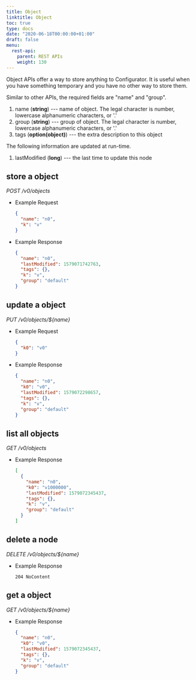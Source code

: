```yaml
---
title: Object
linktitle: Object
toc: true
type: docs
date: "2020-06-18T00:00:00+01:00"
draft: false
menu:
  rest-api:
    parent: REST APIs
    weight: 130
---
```


Object APIs offer a way to store anything to Configurator. It is useful
when you have something temporary and you have no other way to store
them.

Similar to other APIs, the required fields are "name" and "group".

1. name (**string**) --- name of object. The legal character is number,
   lowercase alphanumeric characters, or '.'
2. group (**string**) --- group of object. The legal character is
   number, lowercase alphanumeric characters, or '.'
3. tags (**option(object)**) --- the extra description to this object

The following information are updated at run-time.

1. lastModified (**long**) --- the last time to update this node

## store a object

*POST /v0/objects*

* Example Request
    ```json
    {
      "name": "n0",
      "k": "v"
    }
    ```

* Example Response
    ```json
    {
      "name": "n0",
      "lastModified": 1579071742763,
      "tags": {},
      "k": "v",
      "group": "default"
    }
    ```

## update a object

*PUT /v0/objects/${name}*

* Example Request
    ```json
    {
      "k0": "v0"
    }
    ```

* Example Response
    ```json
    {
      "name": "n0",
      "k0": "v0",
      "lastModified": 1579072298657,
      "tags": {},
      "k": "v",
      "group": "default"
    }
    ```

## list all objects

*GET /v0/objects*

* Example Response
    ```json
    [
      {
        "name": "n0",
        "k0": "v1000000",
        "lastModified": 1579072345437,
        "tags": {},
        "k": "v",
        "group": "default"
      }
    ]
    ```

## delete a node

*DELETE /v0/objects/${name}*

* Example Response
    ```
    204 NoContent
    ```

## get a object

*GET /v0/objects/${name}*

* Example Response
    ```json
    {
      "name": "n0",
      "k0": "v0",
      "lastModified": 1579072345437,
      "tags": {},
      "k": "v",
      "group": "default"
    }
    ```

